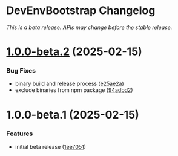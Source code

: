 # DevEnvBootstrap Changelog

*This is a beta release. APIs may change before the stable release.*

# [1.0.0-beta.2](https://github.com/LearningNoob00000/DEB/compare/v1.0.0-beta.1...v1.0.0-beta.2) (2025-02-15)


### Bug Fixes

* binary build and release process ([e25ae2a](https://github.com/LearningNoob00000/DEB/commit/e25ae2a41b9f9291fd7cc966165c505af39ed648))
* exclude binaries from npm package ([94adbd2](https://github.com/LearningNoob00000/DEB/commit/94adbd2b175bcbfbaeb5b5c8b6c7c62c93f30df2))

# 1.0.0-beta.1 (2025-02-15)


### Features

* initial beta release ([1ee7051](https://github.com/LearningNoob00000/DEB/commit/1ee705114f670d824c458d5bfea68fbc7f88ffda))
